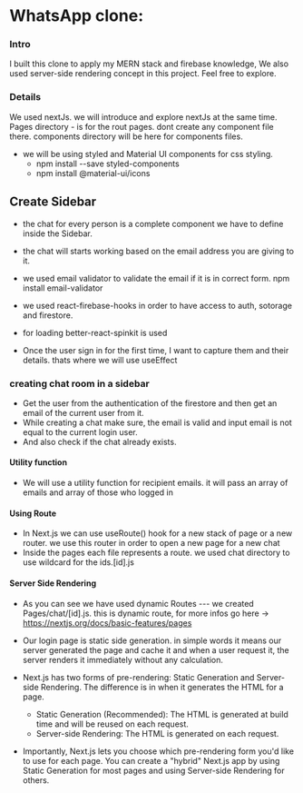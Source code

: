 # WhatsApp clone:

### Intro
I built this clone to apply my MERN stack and firebase knowledge, We also used server-side rendering concept in this project. Feel free to explore. 

### Details 
We used nextJs. we will introduce and explore nextJs at the same time.
Pages directory - is for the rout pages. dont create any component file there. 
components directory will be here for components files.


- we will be using styled and Material UI components for css styling.
	* npm install --save styled-components
	* npm install @material-ui/icons


## Create Sidebar
* the chat for every person is a complete component we have to define inside the Sidebar.
* the chat will starts working based on the email address you are giving to it.
* we used email validator to validate the email if it is in correct form.  npm install email-validator
* we used react-firebase-hooks in order to have access to auth, sotorage and firestore.
* for loading better-react-spinkit is used




* Once the user sign in for the first time, I want to capture them and their details. thats where we will use useEffect

### creating chat room in a sidebar
* Get the user from the authentication of the firestore and then get an email of the current user from it.
* While creating a chat make sure, the email is valid and input email is not equal to the current login user.
* And also check if the chat already exists.
#### Utility function
* We will use a utility function for recipient emails. it will pass an array of emails and array of those who logged in
#### Using Route
* In Next.js we can use useRoute() hook for a new stack of page or a new router. we use this router in order to open a new page for a new chat
* Inside the pages each file represents a route. we used chat directory to use wildcard for the ids.[id].js
#### Server Side Rendering
* As you can see we have used dynamic Routes --- we created Pages/chat/[id].js. this is dynamic route, for more infos go here -> https://nextjs.org/docs/basic-features/pages
* Our login page is static side generation. in simple words it means our server generated the page and cache it and when a user request it, the server renders it immediately without any calculation.
* Next.js has two forms of pre-rendering: Static Generation and Server-side Rendering. The difference is in when it generates the HTML for a page.

    * Static Generation (Recommended): The HTML is generated at build time and will be reused on each request.
    * Server-side Rendering: The HTML is generated on each request.

- Importantly, Next.js lets you choose which pre-rendering form you'd like to use for each page. You can create a "hybrid" Next.js app by using Static Generation for most pages and using Server-side Rendering for others.

















	
